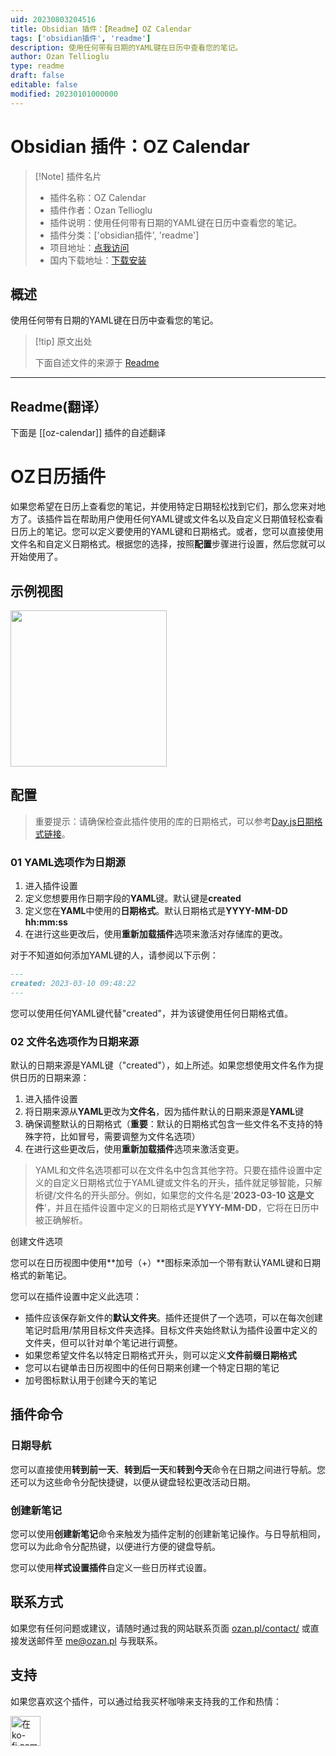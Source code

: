 ```yaml
---
uid: 20230803204516
title: Obsidian 插件：【Readme】OZ Calendar
tags: ['obsidian插件', 'readme']
description: 使用任何带有日期的YAML键在日历中查看您的笔记。
author: Ozan Tellioglu
type: readme
draft: false
editable: false
modified: 20230101000000
---
```


# Obsidian 插件：OZ Calendar

> [!Note] 插件名片
> - 插件名称：OZ Calendar
> - 插件作者：Ozan Tellioglu
> - 插件说明：使用任何带有日期的YAML键在日历中查看您的笔记。
> - 插件分类：['obsidian插件', 'readme']
> - 项目地址：[点我访问](https://github.com/ozntel/oz-calendar)
> - 国内下载地址：[下载安装](https://pkmer.cn/products/plugin/pluginMarket/?oz-calendar)

## 概述

使用任何带有日期的YAML键在日历中查看您的笔记。



> [!tip] 原文出处
> 
>下面自述文件的来源于 [Readme](https://ghproxy.net/https://raw.githubusercontent.com/ozntel/oz-calendar/master/README.md)
> 

---

## Readme(翻译）

下面是 [[oz-calendar]] 插件的自述翻译


# OZ日历插件

如果您希望在日历上查看您的笔记，并使用特定日期轻松找到它们，那么您来对地方了。该插件旨在帮助用户使用任何YAML键或文件名以及自定义日期值轻松查看日历上的笔记。您可以定义要使用的YAML键和日期格式。或者，您可以直接使用文件名和自定义日期格式。根据您的选择，按照**配置**步骤进行设置，然后您就可以开始使用了。

## 示例视图

<img src="https://github.com/ozntel/oz-calendar/blob/master/img/OZ-Calendar-Sample-Img-01.png?raw=true" width="250px"/>

## 配置

> 重要提示：请确保检查此插件使用的库的日期格式，可以参考[Day.js日期格式链接](https://day.js.org/docs/en/display/format)。

### 01 YAML选项作为日期源

1. 进入插件设置
2. 定义您想要用作日期字段的**YAML**键。默认键是**created**
3. 定义您在**YAML**中使用的**日期格式**。默认日期格式是**YYYY-MM-DD hh:mm:ss**
4. 在进行这些更改后，使用**重新加载插件**选项来激活对存储库的更改。

对于不知道如何添加YAML键的人，请参阅以下示例：

```md
---
created: 2023-03-10 09:48:22
---
```

您可以使用任何YAML键代替"created"，并为该键使用任何日期格式值。

### 02 文件名选项作为日期来源

默认的日期来源是YAML键（"created"），如上所述。如果您想使用文件名作为提供日历的日期来源：

1. 进入插件设置
2. 将日期来源从**YAML**更改为**文件名**，因为插件默认的日期来源是**YAML**键
3. 确保调整默认的日期格式（**重要**：默认的日期格式包含一些文件名不支持的特殊字符，比如冒号，需要调整为文件名选项）
4. 在进行这些更改后，使用**重新加载插件**选项来激活变更。

> YAML和文件名选项都可以在文件名中包含其他字符。只要在插件设置中定义的自定义日期格式位于YAML键或文件名的开头，插件就足够智能，只解析键/文件名的开头部分。例如，如果您的文件名是'**2023-03-10 这是文件**'，并且在插件设置中定义的日期格式是**YYYY-MM-DD**，它将在日历中被正确解析。

创建文件选项

您可以在日历视图中使用**加号（+）**图标来添加一个带有默认YAML键和日期格式的新笔记。

您可以在插件设置中定义此选项：

- 插件应该保存新文件的**默认文件夹**。插件还提供了一个选项，可以在每次创建笔记时启用/禁用目标文件夹选择。目标文件夹始终默认为插件设置中定义的文件夹，但可以针对单个笔记进行调整。
- 如果您希望文件名以特定日期格式开头，则可以定义**文件前缀日期格式**
- 您可以右键单击日历视图中的任何日期来创建一个特定日期的笔记
- 加号图标默认用于创建今天的笔记

## 插件命令

### 日期导航

您可以直接使用**转到前一天**、**转到后一天**和**转到今天**命令在日期之间进行导航。您还可以为这些命令分配快捷键，以便从键盘轻松更改活动日期。

### 创建新笔记

您可以使用**创建新笔记**命令来触发为插件定制的创建新笔记操作。与日导航相同，您可以为此命令分配热键，以便进行方便的键盘导航。

您可以使用**样式设置插件**自定义一些日历样式设置。

## 联系方式

如果您有任何问题或建议，请随时通过我的网站联系页面 [ozan.pl/contact/](https://www.ozan.pl/contact/) 或直接发送邮件至 <me@ozan.pl> 与我联系。

## 支持

如果您喜欢这个插件，可以通过给我买杯咖啡来支持我的工作和热情：

<a href='https://ko-fi.com/L3L356V6Q' target='_blank'>
    <img height='48' style='border:0px;height:48px;' src='https://cdn.ko-fi.com/cdn/kofi1.png?v=2' border='0' alt='在ko-fi.com上给我买杯咖啡' />
</a>




